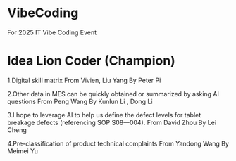 # VibeCoding
For 2025 IT Vibe Coding Event


# Idea 	Lion	Coder (Champion)	

1.Digital skill matrix 	From Vivien, Liu Yang	 By Peter Pi	

2.Other data in MES can be quickly obtained or summarized by asking AI questions	From Peng Wang	By Kunlun Li , Dong Li	

3.I hope to leverage AI to help us define the defect levels for tablet breakage defects (referencing SOP S08—004).	From David Zhou	By Lei Cheng	

4.Pre-classification of product technical complaints	From Yandong Wang By Meimei Yu	
